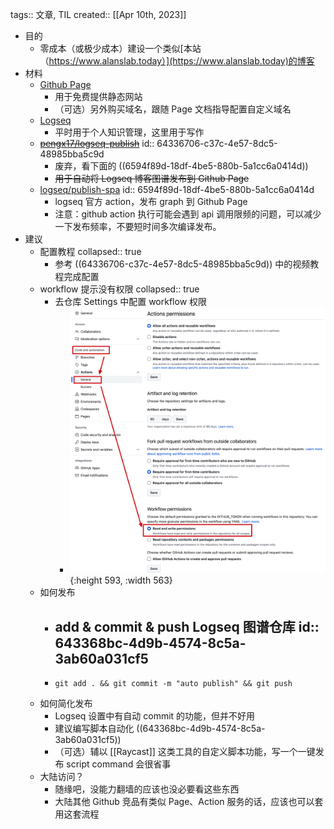 tags:: 文章, TIL
created:: [[Apr 10th, 2023]]

- 目的
	- 零成本（或极少成本）建设一个类似[本站（https://www.alanslab.today）](https://www.alanslab.today)的博客
- 材料
	- [Github Page](https://docs.github.com/en/pages/quickstart)
		- 用于免费提供静态网站
		- （可选）另外购买域名，跟随 Page 文档指导配置自定义域名
	- [Logseq](https://logseq.com/)
		- 平时用于个人知识管理，这里用于写作
	- ~~[pengx17/logseq-publish](https://github.com/pengx17/logseq-publish)~~
	  id:: 64336706-c37c-4e57-8dc5-48985bba5c9d
		- 废弃，看下面的 ((6594f89d-18df-4be5-880b-5a1cc6a0414d))
		- ~~用于自动将 Logseq 博客图谱发布到 Github Page~~
	- [logseq/publish-spa](https://github.com/logseq/publish-spa)
	  id:: 6594f89d-18df-4be5-880b-5a1cc6a0414d
		- logseq 官方 action，发布 graph 到 Github Page
		- 注意：github action 执行可能会遇到 api 调用限频的问题，可以减少一下发布频率，不要短时间多次编译发布。
- 建议
	- 配置教程
	  collapsed:: true
		- 参考 ((64336706-c37c-4e57-8dc5-48985bba5c9d)) 中的视频教程完成配置
	- workflow 提示没有权限
	  collapsed:: true
		- 去仓库 Settings 中配置 workflow 权限
			- ![image.png](../assets/image_1681090726708_0.png){:height 593, :width 563}
	- 如何发布
		- add & commit & push Logseq 图谱仓库
		  id:: 643368bc-4d9b-4574-8c5a-3ab60a031cf5
			-
		- ```
		  git add . && git commit -m "auto publish" && git push
		  ```
	- 如何简化发布
		- Logseq 设置中有自动 commit 的功能，但并不好用
		- 建议编写脚本自动化 ((643368bc-4d9b-4574-8c5a-3ab60a031cf5))
		- （可选）辅以 [[Raycast]] 这类工具的自定义脚本功能，写一个一键发布 script command 会很省事
	- 大陆访问？
		- 随缘吧，没能力翻墙的应该也没必要看这些东西
		- 大陆其他 Github 竞品有类似 Page、Action 服务的话，应该也可以套用这套流程